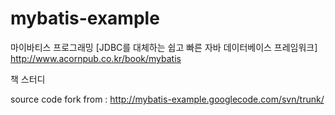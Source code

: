 mybatis-example
===============


마이바티스 프로그래밍 [JDBC를 대체하는 쉽고 빠른 자바 데이터베이스 프레임워크]
http://www.acornpub.co.kr/book/mybatis

책 스터디 

source code fork from : http://mybatis-example.googlecode.com/svn/trunk/
